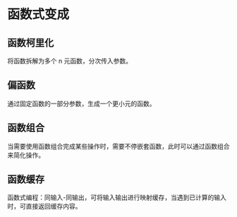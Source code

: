 # 函数式变成

## 函数柯里化

将函数拆解为多个 n 元函数，分次传入参数。

## 偏函数

通过固定函数的一部分参数，生成一个更小元的函数。

## 函数组合

当需要使用函数组合完成某些操作时，需要不停嵌套函数，此时可以通过函数组合来简化操作。

## 函数缓存

函数式编程：同输入-同输出，可将输入输出进行映射缓存，当遇到已计算的输入时，可直接返回缓存内容。
